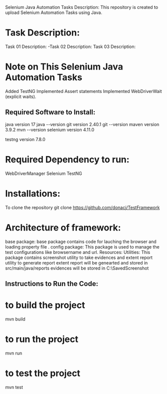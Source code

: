 Selenium Java Automation Tasks
Description:
This repository is created to upload Selenium Automation Tasks using Java.

# Task Description:
Task 01 Description:
-Task 02 Description:
Task 03 Description:
# Note on This Selenium Java Automation Tasks
Added TestNG
Implemented Assert statements
Implemented WebDriverWait (explicit waits).
## Required Software to Install:
 java version 17
java --version
 git version 2.40.1
git --version
 maven version 3.9.2
mvn --version
selenium version 4.11.0

testng version 7.8.0

# Required Dependency to run:
 WebDriverManager
 Selenium
 TestNG
# Installations:
To clone the repository git clone https://github.com/donacj/TestFramework

# Architecture of framework:
base package: base package contains code for lauching the browser and loading property file .
config package: This package is used to manage the test configurations like browsername and url.
Resources:
Utilities: This package contains screenshot utility to take evidences and extent report utility to generate report
extent report will be genearted and stored in src/main/java/reports
evidences will be stored in C:\SavedScreenshot
## Instructions to Run the Code:
# to build the project
mvn build
# to run the project
mvn run
# to test the project
mvn test
